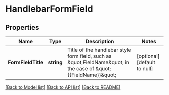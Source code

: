 # HandlebarFormField

## Properties
Name | Type | Description | Notes
------------ | ------------- | ------------- | -------------
**FormFieldTitle** | **string** | Title of the handlebar style form field, such as \&quot;FieldName\&quot; in the case of \&quot;{{FieldName}}\&quot; | [optional] [default to null]

[[Back to Model list]](../README.md#documentation-for-models) [[Back to API list]](../README.md#documentation-for-api-endpoints) [[Back to README]](../README.md)


